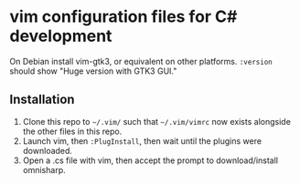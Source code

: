 # vim configuration files for C# development
On Debian install vim-gtk3, or equivalent on other platforms.
`:version` should show "Huge version with GTK3 GUI."

## Installation
1. Clone this repo to `~/.vim/` such that `~/.vim/vimrc` now exists alongside the other files in this repo.
2. Launch vim, then `:PlugInstall`, then wait until the plugins were downloaded.
3. Open a .cs file with vim, then accept the prompt to download/install omnisharp.
